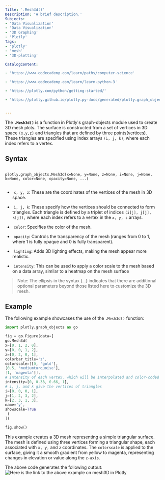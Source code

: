 ```yaml
---
Title: '.Mesh3d()'
Description: 'A brief description.'
Subjects:
- 'Data Visualization'
- 'Data Visualization'
- '3D Graphing'
- 'Plotly'
Tags:
- 'plotly'
- 'mesh'
- '3D-plotting'

CatalogContent:

- 'https://www.codecademy.com/learn/paths/computer-science'

- 'https://www.codecademy.com/learn/learn-python-3'

- 'https://plotly.com/python/getting-started/'

- 'https://plotly.github.io/plotly.py-docs/generated/plotly.graph_objects.Mesh3d.html'


---
```


The **`.Mesh3d()`** is a function in Plotly's graph-objects module used to create 3D mesh plots. The surface is constructed from a set of vertices in 3D space `(x,y,z)` and triangles that are defined by three points(vertices). These triangles are specified using index arrays `(i, j, k)`, where each index refers to a vertex.

## Syntax

```pseudo

plotly.graph_objects.Mesh3d(x=None, y=None, z=None, i=None, j=None, k=None, color=None, opacity=None, ...)


```
-  `x, y, z`: These are the coordinates of the vertices of the mesh in 3D space.

-  `i, j, k`: These specify how the vertices should be connected to form triangles. Each triangle is defined by a triplet of indices `(i[j], j[j], k[j]),` where each index refers to a vertex in the `x, y, z` arrays.

-  `color`: Specifies the color of the mesh.

-  `opacity`: Controls the transparency of the mesh (ranges from 0 to 1, where 1 is fully opaque and 0 is fully transparent).

-  `lighting`: Adds 3D lighting effects, making the mesh appear more realistic.

-  `intensity`: This can be used to apply a color scale to the mesh based on a data array, similar to a heatmap on the mesh surface

> Note: The ellipsis in the syntax (...) indicates that there are additional optional parameters beyond those listed here to customize the 3D mesh.

## Example

The following example showcases the use of the `.Mesh3d()` function:

```py
import plotly.graph_objects as go

fig = go.Figure(data=[
go.Mesh3d(
x=[0, 1, 2, 0],
y=[0, 0, 1, 2],
z=[0, 2, 0, 1],
colorbar_title='z',
colorscale=[[0, 'gold'],
[0.5, 'mediumturquoise'],
[1, 'magenta']],
# Intensity of each vertex, which will be interpolated and color-coded
intensity=[0, 0.33, 0.66, 1],
# i, j, and k give the vertices of triangles
i=[0, 0, 0, 1],
j=[1, 2, 3, 2],
k=[2, 3, 1, 3],
name='y',
showscale=True
 )
])

fig.show()
```

This example creates a 3D mesh representing a simple triangular surface. The mesh is defined using three vertices forming a triangular shape, each associated with `x, y,` and `z` coordinates. The `colorscale` is applied to the surface, giving it a smooth gradient from yellow to magenta, representing changes in elevation or value along the `z-axis`.

The above code generates the following output:
  
![Here is the link to the above example on mesh3D in Plotly](https://raw.githubusercontent.com/Codecademy/docs/main/media/plotly-mesh3d-example.png)